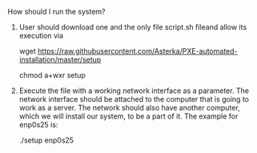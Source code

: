 How should I run the system?

1) User should download one and the only file script.sh fileand allow its execution via

    wget https://raw.githubusercontent.com/Asterka/PXE-automated-installation/master/setup

    chmod a+wxr setup

2) Execute the file with a working network interface as a parameter. The network interface should be attached to the computer that is going to work as a server. The network should also have another computer, which we will install our system, to be a part of it. The example for enp0s25 is:

    ./setup enp0s25
